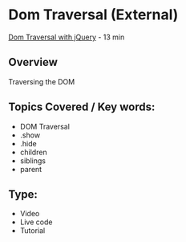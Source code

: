 # Dom Traversal (External)
[Dom Traversal with jQuery](https://www.youtube.com/watch?v=LYKRkHSLE2E&index=4&list=PLoYCgNOIyGABdI2V8I_SWo22tFpgh2s6_) - 13 min

## Overview
Traversing the DOM

## Topics Covered / Key words:

- DOM Traversal
- .show
- .hide
- children
- siblings
- parent

## Type:
- Video
- Live code
- Tutorial


